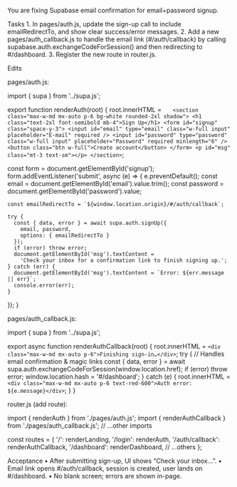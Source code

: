 You are fixing Supabase email confirmation for email+password signup.

Tasks 1. In pages/auth.js, update the sign-up call to include emailRedirectTo, and show clear success/error messages. 2. Add a new pages/auth_callback.js to handle the email link (#/auth/callback) by calling supabase.auth.exchangeCodeForSession() and then redirecting to #/dashboard. 3. Register the new route in router.js.

Edits

pages/auth.js:

import { supa } from '../supa.js';

export function renderAuth(root) {
root.innerHTML = `    <section class="max-w-md mx-auto p-6 bg-white rounded-2xl shadow">
      <h1 class="text-2xl font-semibold mb-4">Sign Up</h1>
      <form id="signup" class="space-y-3">
        <input id="email" type="email" class="w-full input" placeholder="E-mail" required />
        <input id="password" type="password" class="w-full input" placeholder="Password" required minlength="6" />
        <button class="btn w-full">Create account</button>
      </form>
      <p id="msg" class="mt-3 text-sm"></p>
    </section>
 `;

const form = document.getElementById('signup');
form.addEventListener('submit', async (e) => {
e.preventDefault();
const email = document.getElementById('email').value.trim();
const password = document.getElementById('password').value;

    const emailRedirectTo = `${window.location.origin}/#/auth/callback`;

    try {
      const { data, error } = await supa.auth.signUp({
        email, password,
        options: { emailRedirectTo }
      });
      if (error) throw error;
      document.getElementById('msg').textContent =
        'Check your inbox for a confirmation link to finish signing up.';
    } catch (err) {
      document.getElementById('msg').textContent = `Error: ${err.message || err}`;
      console.error(err);
    }

});
}

pages/auth_callback.js:

import { supa } from '../supa.js';

export async function renderAuthCallback(root) {
root.innerHTML = `<div class="max-w-md mx-auto p-6">Finishing sign-in…</div>`;
try {
// Handles email confirmation & magic links
const { data, error } = await supa.auth.exchangeCodeForSession(window.location.href);
if (error) throw error;
window.location.hash = '#/dashboard';
} catch (e) {
root.innerHTML = `<div class="max-w-md mx-auto p-6 text-red-600">Auth error: ${e.message}</div>`;
}
}

router.js (add route):

import { renderAuth } from './pages/auth.js';
import { renderAuthCallback } from './pages/auth_callback.js';
// ...other imports

const routes = {
'/': renderLanding,
'/login': renderAuth,
'/auth/callback': renderAuthCallback,
'/dashboard': renderDashboard,
// ...others
};

Acceptance
• After submitting sign-up, UI shows “Check your inbox…”.
• Email link opens #/auth/callback, session is created, user lands on #/dashboard.
• No blank screen; errors are shown in-page.

